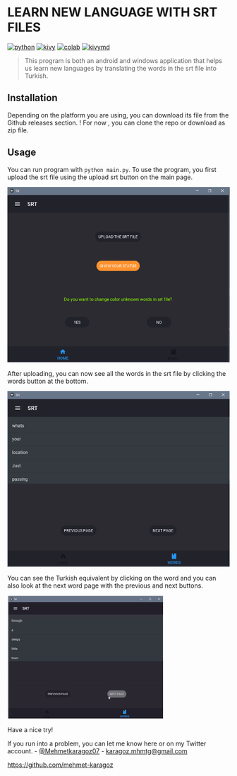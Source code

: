 # LEARN NEW LANGUAGE WITH SRT FILES

[![python](https://img.shields.io/badge/python-v3.9.6-yellow)](https://www.python.org)
[![kivy](https://img.shields.io/badge/kivy-v2.0.0-blue)](https://kivy.org/#home)
[![colab](https://img.shields.io/badge/google-colab-green)](https://colab.research.google.com/notebooks/intro.ipynb?utm_source=scs-index)
[![kivymd](https://img.shields.io/badge/kivymd-v1.0.0-red)](https://kivymd.readthedocs.io/en/latest/)

> This program is both an android and windows application that helps us learn new languages by translating the words in the srt file into Turkish. 

## Installation

Depending on the platform you are using, you can download its file from the Github releases section.
! For now , you can clone the repo or download as zip file.

## Usage

You can run program with `python main.py`.
To use the program, you first upload the srt file using the upload srt button on the main page.

![homeScreen](homeScreen.png)

After uploading, you can now see all the words in the srt file by clicking the words button at the bottom.

![learningScreen](learningScreen.png)

You can see the Turkish equivalent by clicking on the word and you can also look at the next word page with the previous and next buttons.

![appAnimation](appAnimation.gif)

Have a nice try!

If you run into a problem, you can let me know here or on my Twitter account. - [@Mehmetkaragoz07](https://twitter.com/Mehmetkaragoz07) - karagoz.mhmtg@gmail.com

https://github.com/mehmet-karagoz

